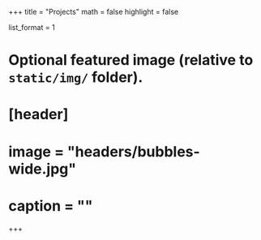 +++
title = "Projects"
math = false
highlight = false

list_format = 1

# Optional featured image (relative to `static/img/` folder).
# [header]
# image = "headers/bubbles-wide.jpg"
# caption = ""
+++
